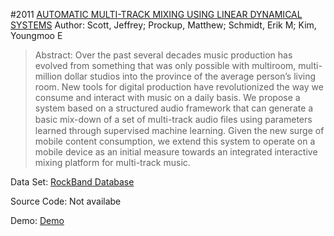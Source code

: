 #2011 [AUTOMATIC MULTI-TRACK MIXING USING LINEAR DYNAMICAL SYSTEMS](http://music.ece.drexel.edu/files/Navigation/Publications/Scott2011a.pdf)
Author: Scott, Jeffrey; Prockup, Matthew; Schmidt, Erik M; Kim, Youngmoo E
>Abstract: Over the past several decades music production has evolved from something that was only possible with multiroom, multi-million dollar studios into the province of the average person’s living room. New tools for digital production have revolutionized the way we consume and interact with music on a daily basis. We propose a system based on a structured audio framework that can generate a basic mix-down of a set of multi-track audio ﬁles using parameters learned through supervised machine learning. Given the new surge of mobile content consumption, we extend this system to operate on a mobile device as an initial measure towards an integrated interactive mixing platform for multi-track music.

Data Set: [RockBand Database](https://rbdb.online/)

Source Code: Not availabe

Demo: [Demo](http://music.ece.drexel.edu/research/AutoMix/lds)

